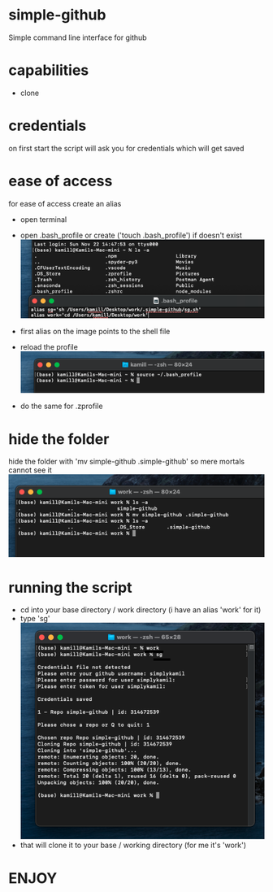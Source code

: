 # simple-github
Simple command line interface for github
# capabilities
- clone
# credentials
on first start the script will ask you for credentials which will get saved

# ease of access
for ease of access create an alias
- open terminal
- open .bash_profile or create ('touch .bash_profile') if doesn't exist
![Create alias](images/create%20alias.png)
- first alias on the image points to the shell file
- reload the profile
![Reload profile](images/reload%20profile.png)

- do the same for .zprofile

# hide the folder
hide the folder with 'mv simple-github .simple-github' so mere mortals cannot see it
![Invisible](images/invisible%20for%20mortals.png)

# running the script
- cd into your base directory / work directory (i have an alias 'work' for it)
- type 'sg'
![Working](images/working.png)
- that will clone it to your base / working directory (for me it's 'work')

# ENJOY
